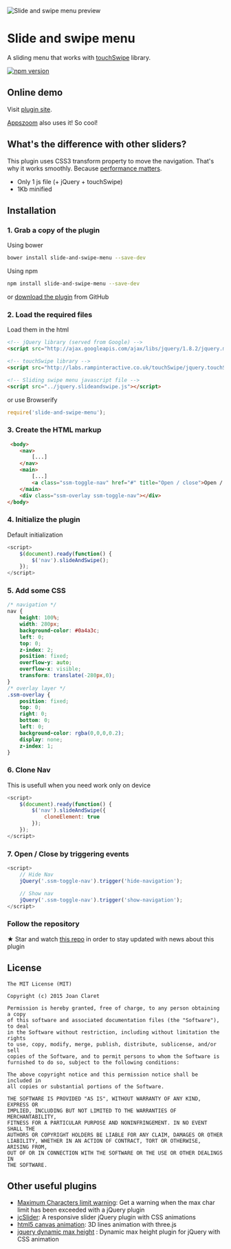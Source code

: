 ![Slide and swipe menu preview](http://joanclaret.github.io/slide-and-swipe-menu/demo/img/swipe-github-demo.png)


Slide and swipe menu
========================================
A sliding menu that works with [touchSwipe](http://labs.rampinteractive.co.uk/touchSwipe/) library.

[![npm version](https://badge.fury.io/js/slide-and-swipe-menu.svg)](https://badge.fury.io/js/slide-and-swipe-menu)


Online demo
-----------
Visit [plugin site](http://joanclaret.github.io/slide-and-swipe-menu).

[Appszoom](http://www.appszoom.com) also uses it! So cool!



What's the difference with other sliders?
-----------

This plugin uses CSS3 transform property to move the navigation. That's why it works smoothly. Because [performance matters](http://perf.rocks/).

* Only 1 js file (+ jQuery + touchSwipe)
* 1Kb minified


Installation
-----------

### 1. Grab a copy of the plugin

Using bower

```bash
bower install slide-and-swipe-menu --save-dev
```

Using npm

```bash
npm install slide-and-swipe-menu --save-dev
```

or [download the plugin](https://github.com/JoanClaret/slide-and-swipe-menu/archive/master.zip) from GitHub


### 2. Load the required files

Load them in the html

```html
<!-- jQuery library (served from Google) -->
<script src="http://ajax.googleapis.com/ajax/libs/jquery/1.8.2/jquery.min.js"></script>

<!-- touchSwipe library -->
<script src="http://labs.rampinteractive.co.uk/touchSwipe/jquery.touchSwipe.min.js"></script>

<!-- Sliding swipe menu javascript file -->
<script src="../jquery.slideandswipe.js"></script>
```

or use Browserify

```javascript
require('slide-and-swipe-menu');
```


### 3. Create the HTML markup

```html
 <body>
    <nav>
        [...]
    </nav>
    <main>
        [...]
        <a class="ssm-toggle-nav" href="#" title="Open / close">Open / close</a>
    </main>
    <div class="ssm-overlay ssm-toggle-nav"></div>
</body>
```


### 4. Initialize the plugin

Default initialization

```javascript
<script>
    $(document).ready(function() {
        $('nav').slideAndSwipe();
    });
</script>
```

### 5. Add some CSS

```css
/* navigation */
nav {
    height: 100%;
    width: 280px;
    background-color: #0a4a3c;
    left: 0;
    top: 0;
    z-index: 2;
    position: fixed;
    overflow-y: auto;
    overflow-x: visible;
    transform: translate(-280px,0);
}
/* overlay layer */
.ssm-overlay {
    position: fixed;
    top: 0;
    right: 0;
    bottom: 0;
    left: 0;
    background-color: rgba(0,0,0,0.2);
    display: none;
    z-index: 1;
}
```
### 6. Clone Nav
This is usefull when you need work only on device
```javascript
<script>
    $(document).ready(function() {
        $('nav').slideAndSwipe({
            cloneElement: true
        });
    });
</script>
```
### 7. Open / Close by triggering events
```javascript
<script>
    // Hide Nav
    jQuery('.ssm-toggle-nav').trigger('hide-navigation');

    // Show nav
    jQuery('.ssm-toggle-nav').trigger('show-navigation');
</script>
```

### Follow the repository
★ Star and watch [this repo](https://github.com/JoanClaret/slide-and-swipe-menu) in order to stay updated with news about this plugin


License
--------

    The MIT License (MIT)

    Copyright (c) 2015 Joan Claret

    Permission is hereby granted, free of charge, to any person obtaining a copy
    of this software and associated documentation files (the "Software"), to deal
    in the Software without restriction, including without limitation the rights
    to use, copy, modify, merge, publish, distribute, sublicense, and/or sell
    copies of the Software, and to permit persons to whom the Software is
    furnished to do so, subject to the following conditions:

    The above copyright notice and this permission notice shall be included in
    all copies or substantial portions of the Software.

    THE SOFTWARE IS PROVIDED "AS IS", WITHOUT WARRANTY OF ANY KIND, EXPRESS OR
    IMPLIED, INCLUDING BUT NOT LIMITED TO THE WARRANTIES OF MERCHANTABILITY,
    FITNESS FOR A PARTICULAR PURPOSE AND NONINFRINGEMENT. IN NO EVENT SHALL THE
    AUTHORS OR COPYRIGHT HOLDERS BE LIABLE FOR ANY CLAIM, DAMAGES OR OTHER
    LIABILITY, WHETHER IN AN ACTION OF CONTRACT, TORT OR OTHERWISE, ARISING FROM,
    OUT OF OR IN CONNECTION WITH THE SOFTWARE OR THE USE OR OTHER DEALINGS IN
    THE SOFTWARE.

Other useful  plugins
---------------------
* [Maximum Characters limit warning](https://github.com/JoanClaret/max-char-limit-warning): Get a warning when the max char limit has been exceeded with a jQuery plugin
* [jcSlider](http://joanclaret.github.io/jcSlider): A responsive slider jQuery plugin with CSS animations
* [html5 canvas animation](http://joanclaret.github.io/html5-canvas-animation): 3D lines animation with three.js
* [jquery dynamic max height](http://joanclaret.github.io/jquery-dynamic-max-height) : Dynamic max height plugin for jQuery with CSS animation
